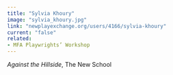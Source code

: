 ```yaml
---
title: "Sylvia Khoury"
image: "sylvia_khoury.jpg"
link: "newplayexchange.org/users/4166/sylvia-khoury"
current: "false"
related:
- MFA Playwrights’ Workshop
---
```


*Against the Hillside*, The New School
